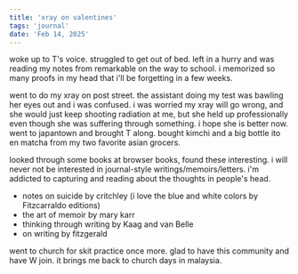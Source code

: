 ```yaml
---
title: 'xray on valentines'
tags: 'journal'
date: 'Feb 14, 2025'
---
```


woke up to T's voice. struggled to get out of bed. left in a hurry and was reading my notes from remarkable on the way to school. i memorized so many proofs in my head that i'll be forgetting in a few weeks.

went to do my xray on post street. the assistant doing my test was bawling her eyes out and i was confused. i was worried my xray will go wrong, and she would just keep shooting radiation at me, but she held up professionally even though she was suffering through something. i hope she is better now. went to japantown and brought T along. bought kimchi and a big bottle ito en matcha from my two favorite asian grocers.

looked through some books at browser books, found these interesting. i will never not be interested in journal-style writings/memoirs/letters. i'm addicted to capturing and reading about the thoughts in people's head.

- notes on suicide by critchley (i love the blue and white colors by Fitzcarraldo editions)
- the art of memoir by mary karr
- thinking through writing by Kaag and van Belle
- on writing by fitzgerald

went to church for skit practice once more. glad to have this community and have W join. it brings me back to church days in malaysia.
